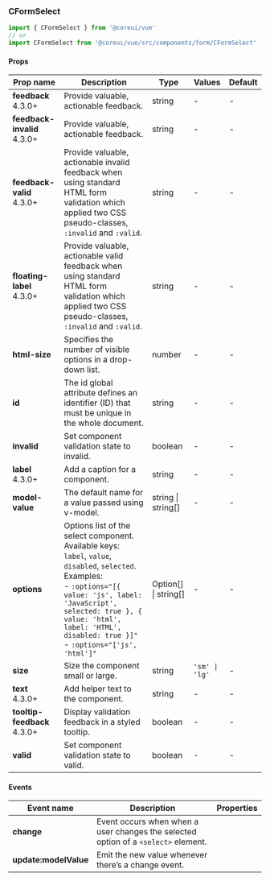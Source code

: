 ### CFormSelect

```jsx
import { CFormSelect } from '@coreui/vue'
// or
import CFormSelect from '@coreui/vue/src/components/form/CFormSelect'
```

#### Props

| Prop name                                                           | Description                                                                                                                                                                                                                                  | Type                 | Values         | Default |
| ------------------------------------------------------------------- | -------------------------------------------------------------------------------------------------------------------------------------------------------------------------------------------------------------------------------------------- | -------------------- | -------------- | ------- |
| **feedback** <br><div class="badge bg-primary">4.3.0+</div>         | Provide valuable, actionable feedback.                                                                                                                                                                                                       | string               | -              | -       |
| **feedback-invalid** <br><div class="badge bg-primary">4.3.0+</div> | Provide valuable, actionable feedback.                                                                                                                                                                                                       | string               | -              | -       |
| **feedback-valid** <br><div class="badge bg-primary">4.3.0+</div>   | Provide valuable, actionable invalid feedback when using standard HTML form validation which applied two CSS pseudo-classes, `:invalid` and `:valid`.                                                                                        | string               | -              | -       |
| **floating-label** <br><div class="badge bg-primary">4.3.0+</div>   | Provide valuable, actionable valid feedback when using standard HTML form validation which applied two CSS pseudo-classes, `:invalid` and `:valid`.                                                                                          | string               | -              | -       |
| **html-size**                                                       | Specifies the number of visible options in a drop-down list.                                                                                                                                                                                 | number               | -              | -       |
| **id**                                                              | The id global attribute defines an identifier (ID) that must be unique in the whole document.                                                                                                                                                | string               | -              | -       |
| **invalid**                                                         | Set component validation state to invalid.                                                                                                                                                                                                   | boolean              | -              | -       |
| **label** <br><div class="badge bg-primary">4.3.0+</div>            | Add a caption for a component.                                                                                                                                                                                                               | string               | -              | -       |
| **model-value**                                                     | The default name for a value passed using v-model.                                                                                                                                                                                           | string \| string[]   | -              | -       |
| **options**                                                         | Options list of the select component. Available keys: `label`, `value`, `disabled`, `selected`.<br>Examples:<br>- `:options="[{ value: 'js', label: 'JavaScript', selected: true }, { value: 'html', label: 'HTML', disabled: true }]"`<br>- `:options="['js', 'html']"` | Option[] \| string[] | -              | -       |
| **size**                                                            | Size the component small or large.                                                                                                                                                                                                           | string               | `'sm' \| 'lg'` | -       |
| **text** <br><div class="badge bg-primary">4.3.0+</div>             | Add helper text to the component.                                                                                                                                                                                                            | string               | -              | -       |
| **tooltip-feedback** <br><div class="badge bg-primary">4.3.0+</div> | Display validation feedback in a styled tooltip.                                                                                                                                                                                             | boolean              | -              | -       |
| **valid**                                                           | Set component validation state to valid.                                                                                                                                                                                                     | boolean              | -              | -       |

#### Events

| Event name            | Description                                                                        | Properties |
| --------------------- | ---------------------------------------------------------------------------------- | ---------- |
| **change**            | Event occurs when when a user changes the selected option of a `<select>` element. |
| **update:modelValue** | Emit the new value whenever there’s a change event.                                |
